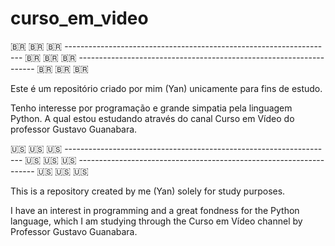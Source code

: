 # curso_em_video

🇧🇷 🇧🇷 🇧🇷 ------------------------------------------------------------------- 🇧🇷 🇧🇷 🇧🇷 ------------------------------------------------------------------- 🇧🇷 🇧🇷 🇧🇷


Este é um repositório criado por mim (Yan) unicamente para fins de estudo. 

Tenho interesse por programação e grande simpatia pela linguagem Python. A qual estou estudando através do canal Curso em Vídeo do professor Gustavo Guanabara.

🇺🇸 🇺🇸 🇺🇸 ------------------------------------------------------------------- 🇺🇸 🇺🇸 🇺🇸 ------------------------------------------------------------------- 🇺🇸 🇺🇸 🇺🇸 

This is a repository created by me (Yan) solely for study purposes.

I have an interest in programming and a great fondness for the Python language, which I am studying through the Curso em Vídeo channel by Professor Gustavo Guanabara.
